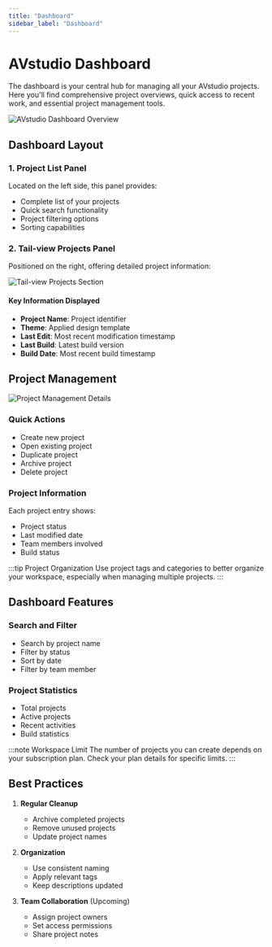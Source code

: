 ```yaml
---
title: "Dashboard"
sidebar_label: "Dashboard"
---
```


# AVstudio Dashboard

The dashboard is your central hub for managing all your AVstudio projects. Here you'll find comprehensive project overviews, quick access to recent work, and essential project management tools.

![AVstudio Dashboard Overview](/img/screenshots/avstudio-dashboard.png)

## Dashboard Layout

### 1. Project List Panel
Located on the left side, this panel provides:
- Complete list of your projects
- Quick search functionality
- Project filtering options
- Sorting capabilities

### 2. Tail-view Projects Panel
Positioned on the right, offering detailed project information:

![Tail-view Projects Section](/img/screenshots/projects-tail-view.png)

#### Key Information Displayed
- **Project Name**: Project identifier
- **Theme**: Applied design template
- **Last Edit**: Most recent modification timestamp
- **Last Build**: Latest build version
- **Build Date**: Most recent build timestamp

## Project Management

![Project Management Details](/img/screenshots/projects-tail.png)

### Quick Actions
- Create new project
- Open existing project
- Duplicate project
- Archive project
- Delete project

### Project Information
Each project entry shows:
- Project status
- Last modified date
- Team members involved
- Build status

:::tip Project Organization
Use project tags and categories to better organize your workspace, especially when managing multiple projects.
:::

## Dashboard Features

### Search and Filter
- Search by project name
- Filter by status
- Sort by date
- Filter by team member

### Project Statistics
- Total projects
- Active projects
- Recent activities
- Build statistics

:::note Workspace Limit
The number of projects you can create depends on your subscription plan. Check your plan details for specific limits.
:::

## Best Practices

1. **Regular Cleanup**
   - Archive completed projects
   - Remove unused projects
   - Update project names

2. **Organization**
   - Use consistent naming
   - Apply relevant tags
   - Keep descriptions updated

3. **Team Collaboration** (Upcoming)
   - Assign project owners
   - Set access permissions
   - Share project notes